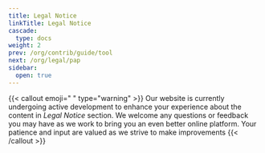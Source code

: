 ```yaml
---
title: Legal Notice
linkTitle: Legal Notice
cascade:
  type: docs
weight: 2
prev: /org/contrib/guide/tool
next: /org/legal/pap
sidebar:
  open: true
---
```


{{< callout emoji=" " type="warning" >}}
Our website is currently undergoing active development to enhance your experience about the content in *Legal Notice* section. We welcome any questions or feedback you may have as we work to bring you an even better online platform. Your patience and input are valued as we strive to make improvements
{{< /callout >}}
